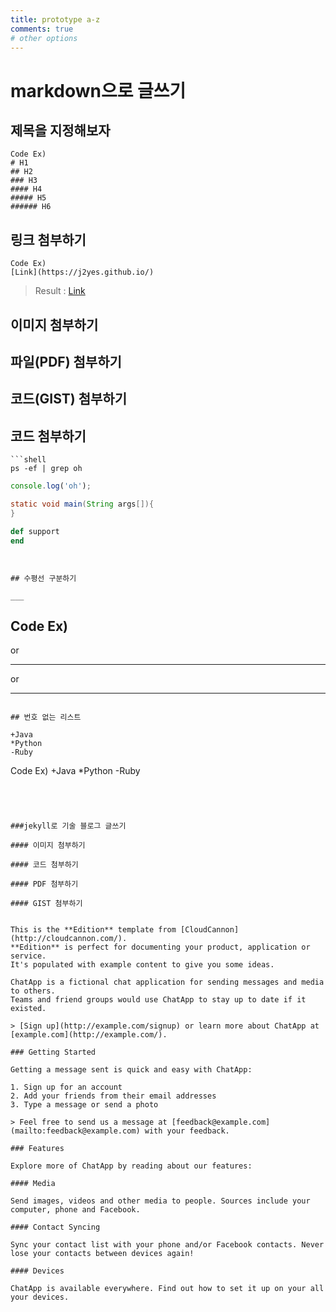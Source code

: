 ```yaml
---
title: prototype a-z
comments: true
# other options
---
```


# markdown으로 글쓰기

## 제목을 지정해보자

```
Code Ex)
# H1
## H2
### H3
#### H4
##### H5
###### H6
```

## 링크 첨부하기

```
Code Ex)
[Link](https://j2yes.github.io/)
```
> Result : [Link](https://j2yes.github.io/)

## 이미지 첨부하기

## 파일(PDF) 첨부하기

## 코드(GIST) 첨부하기

## 코드 첨부하기

```
```shell
ps -ef | grep oh
```

```javascript
console.log('oh');
```

```java
static void main(String args[]){
}
```

```ruby
def support
end
```
```


## 수평선 구분하기

___

```
Code Ex)
---
or
***
or
___
```

## 번호 없는 리스트

+Java
*Python
-Ruby

```
Code Ex)
+Java
*Python
-Ruby
```




###jekyll로 기술 블로그 글쓰기

#### 이미지 첨부하기

#### 코드 첨부하기

#### PDF 첨부하기

#### GIST 첨부하기


This is the **Edition** template from [CloudCannon](http://cloudcannon.com/).
**Edition** is perfect for documenting your product, application or service.
It's populated with example content to give you some ideas.

ChatApp is a fictional chat application for sending messages and media to others.
Teams and friend groups would use ChatApp to stay up to date if it existed.

> [Sign up](http://example.com/signup) or learn more about ChatApp at [example.com](http://example.com/).

### Getting Started

Getting a message sent is quick and easy with ChatApp:

1. Sign up for an account
2. Add your friends from their email addresses
3. Type a message or send a photo

> Feel free to send us a message at [feedback@example.com](mailto:feedback@example.com) with your feedback.

### Features

Explore more of ChatApp by reading about our features:

#### Media

Send images, videos and other media to people. Sources include your computer, phone and Facebook.

#### Contact Syncing

Sync your contact list with your phone and/or Facebook contacts. Never lose your contacts between devices again!

#### Devices

ChatApp is available everywhere. Find out how to set it up on your all your devices.
